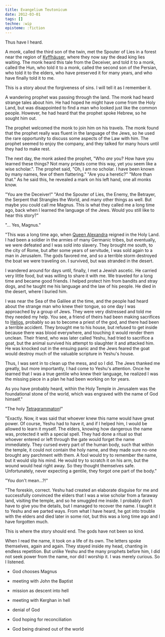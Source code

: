 ```yaml
---
title: Evangelium Teutonicum
date: 2012-03-01
tags: []
techne: :wip
episteme: :fiction
---
```


Thus have I heard.

A monk, called the third son of the twin, met the Spouter of Lies in a forest near the region of [Kyffhäuser](http://en.wikipedia.org/wiki/Kyffh%C3%A4user), where they now say the dead king lies waiting. The monk heard this tale from the Deceiver, and told it to a monk, called the Hun, who told it to a monk, called the second son of the Persian, who told it to the elders, who have preserved it for many years, and who have finally told it to me.

This is a story about the forgiveness of sins. I will tell it as I remember it.

A wandering prophet was passing through the land. The monk had heard strange tales about him. He had hoped he might have come from the Holy Land, but was disappointed to find a man who looked just like the common people. However, he had heard that the prophet spoke Hebrew, so he sought him out.

The prophet welcomed the monk to join him on his travels. The monk found that the prophet really was fluent in the language of the Jews, so he used the rare opportunity to discuss some aspects of the Law with him. The prophet seemed to enjoy the company, and they talked for many hours until they had to make rest. 

The next day, the monk asked the prophet, "Who *are* you? How have you learned these things? Not many priests come this way, yet you seem like a wise scholar.". The prophet said, "Oh, I am no scholar. I have been known by many names, few of them flattering." "Are you a heretic?" "More than that." As he said this, he revealed a mark on his left hand, one all monks know.

"You are the Deceiver!" "And the Spouter of Lies, the Enemy, the Betrayer, the Serpent that Strangles the World, and many other things as well. But maybe you could call me Magnus. This is what they called me a long time ago, back when I learned the language of the Jews. Would you still like to hear this story?"

"... Yes, Magnus."

"This was a long time ago, when [Queen Alexandra](http://en.wikipedia.org/wiki/Salome_Alexandra) reigned in the Holy Land. I had been a soldier in the armies of many Germanic tribes, but eventually, we were defeated and I was sold into slavery. They brought me south, to the city of Rome, but after some years of servitude, I was sold again to a man in Jerusalem. The gods favored me, and so a terrible storm destroyed the boat we were traveling on. I survived, but was stranded in the desert. 

I wandered around for days until, finally, I met a Jewish ascetic. He carried very little food, but was willing to share it with me. We traveled for a long time and became good friends. I helped protect him from bandits and stray dogs, and he taught me his language and the law of his people. He died in the desert, where I buried him. 

I was near the Sea of the Galilee at the time, and the people had heard about the strange man who knew their tongue, so one day I was approached by a group of Jews. They were very distressed and told me they needed my help. You see, a friend of theirs had been making sacrifices to [Helios](http://en.wikipedia.org/wiki/Helios), probably so as to become a priest of the god, and there had been a terrible accident. They brought me to his house, but refused to get inside because there was blood everywhere, and touching it would render them unclean. Their friend, who was later called Yeshu, had tried to sacrifice a goat, but the animal survived his attempt to slaughter it and attacked him. He was knocked out in the ensuing panic and the Jews feared the goat would destroy much of the valuable scripture in Yeshu's house. 

Thus, I was sent in to clean up the mess, and so I did. The Jews thanked me greatly, but more importantly, I had come to Yeshu's attention. Once he learned that I was a true gentile who knew their language, he realized I was the missing piece in a plan he had been working on for years.

As you have probably heard, within the Holy Temple in Jerusalem was the foundational stone of the world, which was engraved with the name of God himself."

"The holy [Tetragrammaton](en.wikipedia.org/wiki/Tetragrammaton)!"

"Exactly. Now, it was said that whoever knew this name would have great power. Of course, Yeshu had to have it, and if I helped him, I would be allowed to learn it myself. The elders, knowing how dangerous the name was, protected it with a special spell. They had done a ritual so that whoever entered or left through the gate would forget the name immediately. They cursed every part of the human body, such that within the temple, it could not contain the holy name, and they made sure no-one brought any parchment with them. A fool would try to remember the name, but it would slip his mind. He would try to scratch it on his arm, but the wound would heal right away. So they thought themselves safe. Unfortunately, never expecting a gentile, they forgot one part of the body."

"You don't mean...?!"

"The foreskin, correct. Yeshu had created an elaborate disguise for me and successfully convinced the elders that I was a wise scholar from a faraway land, visiting the temple, and so he smuggled me inside. I probably don't have to give you the details, but I managed to recover the name. I taught it to Yeshu and we parted ways. From what I have heard, he got into trouble with the elders and died later in some riot, but this was a long time ago and I have forgotten much.

This is where the story should end. The gods have not been so kind.

When I read the name, it took on a life of its own. The letters spoke themselves, again and again. They stayed inside my head, chanting in endless repetition. But unlike Yeshu and the many prophets before him, I did not seek power from the name, nor did I worship it. I was merely curious. So I listened.

- God chooses Magnus

- meeting with John the Baptist

 - mission as descent into hell

- meeting with Kerghan in hell

- denial of God

- God hoping for reconciliation

- God being drained out of the world 
